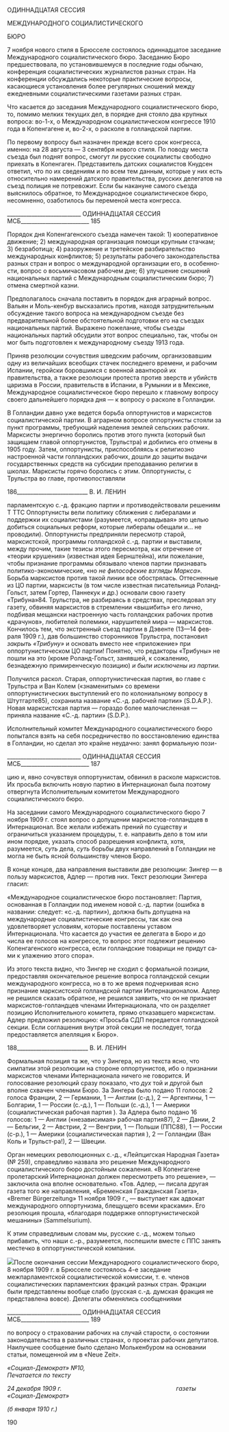 ОДИННАДЦАТАЯ СЕССИЯ

МЕЖДУНАРОДНОГО СОЦИАЛИСТИЧЕСКОГО

БЮРО

7 ноября нового стиля в Брюсселе состоялось одиннадцатое заседание Международ­ного социалистического бюро. Заседанию Бюро предшествовала, по установившемуся в последние годы обычаю, конференция социалистических журналистов разных стран. На конференции обсуждались некоторые практические вопросы, касающиеся установ­ления более регулярных сношений между ежедневными социалистическими газетами разных стран.

Что касается до заседания Международного социалистического бюро, то, помимо мелких текущих дел, в порядке дня стояло два крупных вопроса: во-1-х, о Междуна­родном социалистическом конгрессе 1910 года в Копенгагене и, во-2-х, о расколе в голландской партии.

По первому вопросу был назначен прежде всего срок конгресса, именно: на 28 авгу­ста — 3 сентября нового стиля. По поводу места съезда был поднят вопрос, смогут ли русские социалисты свободно приехать в Копенгаген. Представитель датских социали­стов Кнудсен ответил, что по их сведениям и по всем тем данным, которые у них есть относительно намерений датского правительства, русских делегатов на съезд полиция не потревожит. Если бы накануне самого съезда выяснилось обратное, то Международ­ное социалистическое бюро, несомненно, озаботилось бы переменой места конгресса.

  

___________________________ ОДИННАДЦАТАЯ СЕССИЯ МСБ_________________________ 185

Порядок дня Копенгагенского съезда намечен такой: 1) кооперативное движение; 2) международная организация помощи крупным стачкам; 3) безработица; 4) разоружение и третейское разбирательство международных конфликтов; 5) результаты рабочего за­конодательства разных стран и вопрос о международной организации его, в особенно­сти, вопрос о восьмичасовом рабочем дне; 6) улучшение сношений национальных пар­тий с Международным социалистическим бюро; 7) отмена смертной казни.

Предполагалось сначала поставить в порядок дня аграрный вопрос. Вальян и Моль-кенбур высказались против, находя затруднительным обсуждение такого вопроса на международном съезде без предварительной более обстоятельной подготовки его на съездах национальных партий. Выражено пожелание, чтобы съезды национальных пар­тий обсудили этот вопрос специально, так, чтобы он мог быть подготовлен к междуна­родному съезду 1913 года.

Приняв резолюции сочувствия шведским рабочим, организовавшим одну из вели­чайших всеобщих стачек последнего времени, и рабочим Испании, геройски боров­шимся с военной авантюрой их правительства, а также резолюции протеста против зверств и убийств царизма в России, правительств в Испании, в Румынии и в Мексике, Международное социалистическое бюро перешло к главному вопросу своего дальней­шего порядка дня — к вопросу о расколе в Голландии.

В Голландии давно уже ведется борьба оппортунистов и марксистов социалистиче­ской партии. В аграрном вопросе оппортунисты стояли за пункт программы, требую­щий наделения землей сельских рабочих. Марксисты энергично боролись против этого пункта (который был защищаем главой оппортунистов, Трульстра) и добились его от­мены в 1905 году. Затем, оппортунисты, приспособляясь к религиозно настроенной части голландских рабочих, дошли до защиты выдачи государственных средств на суб­сидии преподаванию религии в школах. Марксисты горячо боролись с этим. Оппорту­нисты, с Трульстра во главе, противопоставляли

  

186__________________________ В. И. ЛЕНИН

парламентскую с.-д. фракцию партии и противодействовали решениям Τ TTC Оппорту­нисты вели политику сближения с либералами и поддержки их социалистами (разуме­ется, «оправдывая» это целью добиться социальных реформ, которые либералы обеща­ли и... не проводили). Оппортунисты предприняли пересмотр старой, марксистской, программы голландской с.-д. партии и выставили, между прочим, такие тезисы этого пересмотра, как отречение от «теории крушения» (известная идея Бернштейна), или пожелание, чтобы признание программы обязывало членов партии признавать полити­ко-экономические, «но _не философские взгляды Маркса»._ Борьба марксистов против такой линии все обострялась. Оттесненные из ЦО партии, марксисты (в том числе из­вестная писательница Роланд-Гольст, затем Гортер, Паннекук и др.) основали свою га­зету «Трибуна»84. Трульстра, не разбираясь в средствах, преследовал эту газету, обви­няя марксистов в стремлении «вышибить» его лично, подбивая мещански настроенную часть голландских рабочих против «драчунов», любителей полемики, нарушителей ми­ра — марксистов. Кончилось тем, что экстренный съезд партии в Дэвенте (13—14 фев­раля 1909 г.), дав большинство сторонников Трульстра, постановил _закрыть «Трибуну»_ и основать вместо нее «приложение» при оппортунистическом ЦО партии! Понятно, что редакторы «Трибуны» не пошли на это (кроме Роланд-Гольст, занявшей, к сожале­нию, безнадежную примиренческую позицию) _и были исключены из партии._

Получился раскол. Старая, оппортунистическая партия, во главе с Трульстра и Ван Колем («знаменитым» со времени оппортунистических выступлений его по колониаль­ному вопросу в Штутгарте85), сохранила название «С.-д. рабочей партии» (S.D.A.P.). Новая марксистская партия — гораздо более малочисленная — приняла название «С.-д. партии» (S.D.Р.).

Исполнительный комитет Международного социалистического бюро попытался взять на себя посредничество по восстановлению единства в Голландии, но сделал это крайне неудачно: занял формальную пози-

  

___________________________ ОДИННАДЦАТАЯ СЕССИЯ МСБ_________________________ 187

цию и, явно сочувствуя оппортунистам, обвинил в расколе марксистов. Их просьба включить новую партию в Интернационал была поэтому отвергнута Исполнительным комитетом Международного социалистического бюро.

На заседании самого Международного социалистического бюро 7 ноября 1909 г. стоял вопрос о допущении марксистов-голландцев в Интернационал. Все желали избе­жать прений по существу и ограничиться указанием процедуры, т. е. направить дело в том или ином порядке, указать способ разрешения конфликта, хотя, разумеется, _суть_ дела, _суть_ борьбы двух направлений в Голландии не могла не быть ясной большинству членов Бюро.

В конце концов, два направления выставили две резолюции: Зингер — в пользу мар­ксистов, Адлер — против них. Текст резолюции Зингера гласил:

«Международное социалистическое бюро постановляет: Партия, основанная в Гол­ландии под именем новой с.-д. партии (ошибка в названии: следует: «с.-д. партии»), должна быть допущена на международные социалистические конгрессы, так как она удовлетворяет условиям, которые поставлены уставом Интернационала. Что касается до участия ее делегата в Бюро и до числа ее голосов на конгрессе, то вопрос этот под­лежит решению Копенгагенского конгресса, если голландские товарищи не придут са­ми к улажению этого спора».

Из этого текста видно, что Зингер не сходил с формальной позиции, предоставляя окончательное решение вопроса голландской секции международного конгресса, но в то же время подчеркивая ясно признание марксистской голландской партии Интерна­ционалом. Адлер не решился сказать обратное, не решился заявить, что он не признает марксистов-голландцев членами Интернационала, что он разделяет позицию Исполни­тельного комитета, прямо отказавшего марксистам. Адлер предложил резолюцию: «Просьба СДП передается голландской секции. Если соглашения внутри этой секции не последует, тогда предоставляется апелляция к Бюро».

  

188__________________________ В. И. ЛЕНИН

Формальная позиция та же, что у Зингера, но из текста ясно, что симпатии этой резо­люции на стороне оппортунистов, ибо о признании марксистов членами Интернацио­нала ничего не говорится. И голосование резолюций сразу показало, что _дух_ той и дру­гой был вполне схвачен членами Бюро. За Зингера было подано 11 голосов: 2 голоса Франции, 2 — Германии, 1 — Англии (с-д.), 2 — Аргентины, 1 — Болгарии, 1 — Рос­сии (с.-д.), 1 — Польши (с.-д.), 1 — Америки (социалистическая рабочая партия ). За Адлера было подано 16 голосов: 1 — Англии («независимая» рабочая партия87), 2 — Дании, 2 — Бельгии, 2 — Австрии, 2 — Венгрии, 1 — Польши (ППС88), 1 — России (с-р.), 1 — Америки (социалистическая партия ), 2 — Голландии (Ван Коль и Трульст-ра!), 2 — Швеции.

Орган немецких революционных с.-д., «Лейпцигская Народная Газета» (№ 259), справедливо назвала это решение Международного социалистического бюро достой­ным сожаления. «В Копенгагене пролетарский Интернационал должен пересмотреть это решение», — заключила она вполне основательно. «Тов. Адлер, — писала другая газета того же направления, «Бременская Гражданская Газета», «Bremer Bürgerzeitung» 11 ноября 1909 г., — выступает как адвокат международного оппортунизма, блещуще­го всеми красками». Его резолюция прошла, «благодаря поддержке оппортунистиче­ской мешанины» (Sammelsurium).

К этим справедливым словам мы, русские с.-д., можем только прибавить, что наши с.-р., разумеется, поспешили вместе с ППС занять местечко в оппортунистической компании.

![](file:///C:/Users/bot32/AppData/Local/Temp/msohtmlclip1/01/clip_image001.png)После окончания сессии Международного социалистического бюро, 8 ноября 1909 г. в Брюсселе состоялось 4-е заседание межпарламентской социалистической комиссии, т. е. членов социалистических парламентских фракций разных стран. Фракции были представлены вообще слабо (русская с.-д. думская фракция не представлена вовсе). Де­легаты обменялись сообщениями

  

___________________________ ОДИННАДЦАТАЯ СЕССИЯ МСБ_________________________ 189

по вопросу о страховании рабочих на случай старости, о состоянии законодательства в различных странах, о проектах рабочих депутатов. Наилучшее сообщение было сдела­но Молькенбуром на основании статьи, помещенной им в «Neue Zeit».

_«Социал-Демократ» №10,                                                                  Печатается по тексту_

_24 декабря 1909 г.                                                                    газеты «Социал-Демократ»_

_(б января 1910 г.)_

  

190